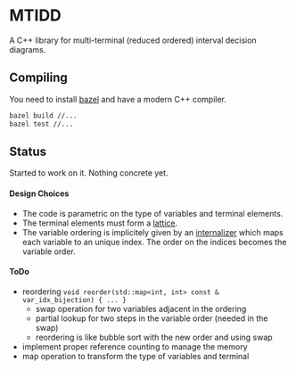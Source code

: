 # MTIDD

A C++ library for multi-terminal (reduced ordered) interval decision diagrams.

## Compiling

You need to install [bazel](https://bazel.build) and have a modern C++ compiler.

```sh
bazel build //...
bazel test //...
```

## Status

Started to work on it.
Nothing concrete yet.

#### Design Choices

- The code is parametric on the type of variables and terminal elements.
- The terminal elements must form a [lattice](mtidd/lattice.h).
- The variable ordering is implicitely given by an [internalizer](mtidd/internalizer.h) which maps each variable to an unique index.
  The order on the indices becomes the variable order.

#### ToDo

- reordering `void reorder(std::map<int, int> const & var_idx_bijection) { ... }`
   * swap operation for two variables adjacent in the ordering
   * partial lookup for two steps in the variable order (needed in the swap)
   * reordering is like bubble sort with the new order and using swap
- implement proper reference counting to manage the memory
- map operation to transform the type of variables and terminal
